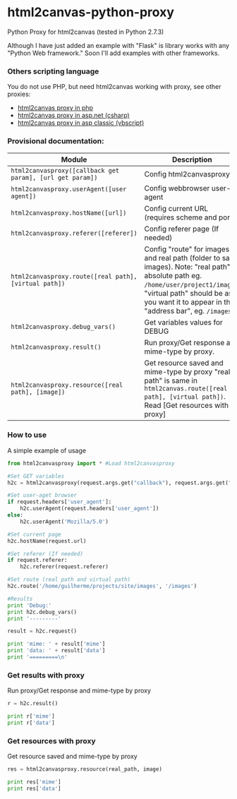 html2canvas-python-proxy
========================

Python Proxy for html2canvas (tested in Python 2.7.3)

Although I have just added an example with "Flask" is library works with any "Python Web framework." Soon I'll add examples with other frameworks.

### Others scripting language ###

You do not use PHP, but need html2canvas working with proxy, see other proxies:

* [html2canvas proxy in php](https://github.com/brcontainer/html2canvas-php-proxy)
* [html2canvas proxy in asp.net (csharp)](https://github.com/brcontainer/html2canvas-csharp-proxy)
* [html2canvas proxy in asp classic (vbscript)](https://github.com/brcontainer/html2canvas-asp-vbscript-proxy)

### Provisional documentation:

Module | Description
--- | ---
`html2canvasproxy([callback get param], [url get param])` | Config html2canvasproxy
`html2canvasproxy.userAgent([user agent])` | Config webbrowser user-agent
`html2canvasproxy.hostName([url])` | Config current URL (requires scheme and port)
`html2canvasproxy.referer([referer])` | Config referer page (If needed)
`html2canvasproxy.route([real path], [virtual path])` | Config "route" for images and real path (folder to save images). Note: "real path" is absolute path eg. `/home/user/project1/images`, "virtual path" should be as you want it to appear in the "address bar", eg. `/images`
`html2canvasproxy.debug_vars()` | Get variables values for DEBUG
`html2canvasproxy.result()` | Run proxy/Get response and mime-type by proxy.
`html2canvasproxy.resource([real path], [image])` | Get resource saved and mime-type by proxy "real path" is same in `html2canvas.route([real path], [virtual path])`. Read [Get resources with proxy]

### How to use 
A simple example of usage

```python
from html2canvasproxy import * #Load html2canvasproxy

#Set GET variables
h2c = html2canvasproxy(request.args.get("callback"), request.args.get("url"))

#Set user-aget browser
if request.headers['user_agent']:
    h2c.userAgent(request.headers['user_agent'])
else:
    h2c.userAgent('Mozilla/5.0')

#Set current page
h2c.hostName(request.url)

#Set referer (If needed)
if request.referer:
    h2c.referer(request.referer)

#Set route (real path and virtual path)
h2c.route('/home/guilherme/projects/site/images', '/images')

#Results
print 'Debug:'
print h2c.debug_vars()
print '---------'

result = h2c.request()

print 'mime: ' + result['mime']
print 'data: ' + result['data']
print '=========\n'
```

### Get results with proxy
Run proxy/Get response and mime-type by proxy

```python
r = h2c.result()

print r['mime']
print r['data']
```

### Get resources with proxy
Get resource saved and mime-type by proxy

```python
res = html2canvasproxy.resource(real_path, image)

print res['mime']
print res['data']
```
